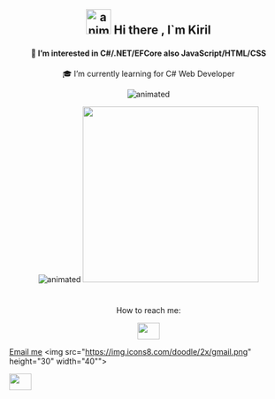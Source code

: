 ## <p align="center"><img src="https://camo.githubusercontent.com/e8e7b06ecf583bc040eb60e44eb5b8e0ecc5421320a92929ce21522dbc34c891/68747470733a2f2f6d656469612e67697068792e636f6d2f6d656469612f6876524a434c467a6361737252346961377a2f67697068792e676966" alt="animated" width=45 /> Hi there , I`m Kiril</p>
#### <p align="center">👀 I’m interested in C#/.NET/EFCore also JavaScript/HTML/CSS  </p>
<p align="center">🎓 I’m currently learning for C# Web Developer</p>

<p align="center">
  <img src="https://media1.giphy.com/media/102h4wsmCG2s12/giphy.gif?cid=ecf05e47rzremxfne0i73yo0vknjz88pti05m61xvrxmxdwc&rid=giphy.gif" alt="animated" />
</p>




<p align="center">
  <img src="https://github-readme-stats.vercel.app/api?username=nikolovkiril&show_icons=true&theme=merko&hide=contribs,prs" alt="animated" />
  <img src="https://github-readme-stats.vercel.app/api/top-langs/?username=nikolovkiril&layout=compact&show_icons=true&theme=merko&hide=contribs" width=318 />
</p>

#
<p align="center">
 How to reach me:
</p>
<p align="center"> 
<a href="https://www.linkedin.com/in/kiril-nikolov-5b4b78209/">
<img src="https://img.icons8.com/doodle/2x/linkedin.png" height="30" width="40"">
                                                                                
<a href="mailt:nikolov.kiril123@gmail.com?subject=Hello world&body=Line one%0DLine two">Email me</a>
<img  src="https://img.icons8.com/doodle/2x/gmail.png"  height="30" width="40"">
                                                                               
<a href="https://www.facebook.com/kiril.nikolov.904">
<img  src="https://img.icons8.com/doodle/2x/facebook-new.png"  height="30" width="40"">
</p>

<!---
nikolovkiril/nikolovkiril is a ✨ special ✨ repository because its `README.md` (this file) appears on your GitHub profile.
You can click the Preview link to take a look at your changes.
--->
 
